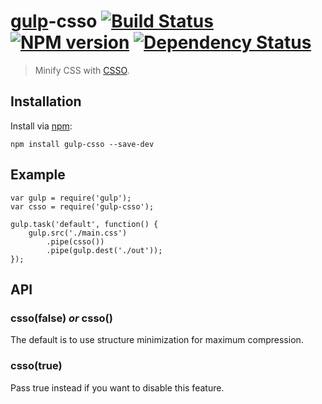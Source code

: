 # [gulp](https://github.com/wearefractal/gulp)-csso [![Build Status](https://travis-ci.org/ben-eb/gulp-csso.png?branch=master)](https://travis-ci.org/ben-eb/gulp-csso) [![NPM version](https://badge.fury.io/js/gulp-csso.png)](http://badge.fury.io/js/gulp-csso) [![Dependency Status](https://gemnasium.com/ben-eb/gulp-csso.png)](https://gemnasium.com/ben-eb/gulp-csso)

> Minify CSS with [CSSO](https://npmjs.org/package/csso).

## Installation

Install via [npm](https://npmjs.org/package/gulp-csso):

```
npm install gulp-csso --save-dev
```

## Example

```
var gulp = require('gulp');
var csso = require('gulp-csso');

gulp.task('default', function() {
    gulp.src('./main.css')
        .pipe(csso())
        .pipe(gulp.dest('./out'));
});
```

## API

### csso(false) *or* csso()

The default is to use structure minimization for maximum compression.

### csso(true)

Pass true instead if you want to disable this feature.
